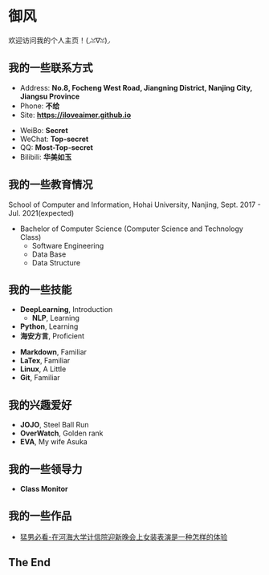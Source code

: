 # 御风

欢迎访问我的个人主页！(◞ꈍ∇ꈍ)◞

<!-- slide -->

## 我的一些联系方式

- Address: **No.8, Focheng West Road, Jiangning District, Nanjing City, Jiangsu Province**
- Phone: **不给**
- Site: **<https://iloveaimer.github.io>**

<!-- slide vertical=true -->

- WeiBo: **Secret**
- WeChat: **Top-secret**
- QQ: **Most-Top-secret**
- Bilibili: **华美如玉**

<!-- slide -->

## 我的一些教育情况

<!-- slide vertical=true -->

School of Computer and Information, Hohai University, Nanjing, Sept. 2017 - Jul. 2021(expected)

- Bachelor of Computer Science (Computer Science and Technology Class)
  - Software Engineering
  - Data Base
  - Data Structure

<!-- slide -->


## 我的一些技能

<!-- slide vertical=true -->

- **DeepLearning**, Introduction
  - **NLP**, Learning
- **Python**, Learning
- **海安方言**, Proficient

<!-- slide vertical=true -->

- **Markdown**, Familiar
- **LaTex**, Familiar
- **Linux**, A Little
- **Git**, Familiar

<!-- slide -->

## 我的兴趣爱好

- **JOJO**, Steel Ball Run
- **OverWatch**, Golden rank
- **EVA**, My wife Asuka

<!-- slide -->

## 我的一些领导力

- **Class Monitor**

<!-- slide -->

## 我的一些作品

- [猛男必看-在河海大学计信院迎新晚会上女装表演是一种怎样的体验](https://www.bilibili.com/video/BV18t411d76n/)

<!-- slide vertical=true -->

## The End
